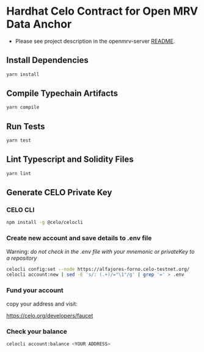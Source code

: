 # Hardhat Celo Contract for Open MRV Data Anchor

- Please see project description in the openmrv-server [README](https://github.com/MRV-Studio/openmrv-server).

## Install Dependencies

```sh
yarn install
```

## Compile Typechain Artifacts

```sh
yarn compile
```

## Run Tests

```sh
yarn test
```

## Lint Typescript and Solidity Files

```sh
yarn lint
```

## Generate CELO Private Key

### CELO CLI

```sh
npm install -g @celo/celocli
```

### Create new account and save details to .env file

Warning: *do not check in the .env file with your mnemonic or privateKey to a repository*

```sh
celocli config:set --node https://alfajores-forno.celo-testnet.org/
celocli account:new | sed -E 's/: (.+)/="\1"/g' | grep '=' > .env
```

### Fund your account

copy your address and visit:

<https://celo.org/developers/faucet>

### Check your balance

```sh
celocli account:balance <YOUR ADDRESS>
```
